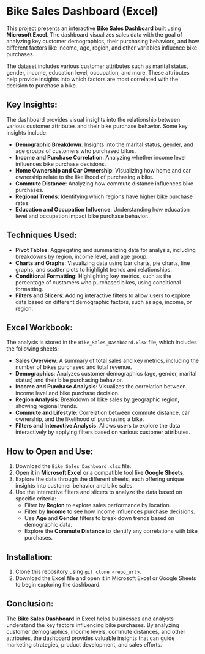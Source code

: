 # Bike Sales Dashboard (Excel)

This project presents an interactive **Bike Sales Dashboard** built using **Microsoft Excel**. The dashboard visualizes sales data with the goal of analyzing key customer demographics, their purchasing behaviors, and how different factors like income, age, region, and other variables influence bike purchases.

The dataset includes various customer attributes such as marital status, gender, income, education level, occupation, and more. These attributes help provide insights into which factors are most correlated with the decision to purchase a bike.

## Key Insights:
The dashboard provides visual insights into the relationship between various customer attributes and their bike purchase behavior. Some key insights include:
- **Demographic Breakdown**: Insights into the marital status, gender, and age groups of customers who purchased bikes.
- **Income and Purchase Correlation**: Analyzing whether income level influences bike purchase decisions.
- **Home Ownership and Car Ownership**: Visualizing how home and car ownership relate to the likelihood of purchasing a bike.
- **Commute Distance**: Analyzing how commute distance influences bike purchases.
- **Regional Trends**: Identifying which regions have higher bike purchase rates.
- **Education and Occupation Influence**: Understanding how education level and occupation impact bike purchase behavior.

## Techniques Used:
- **Pivot Tables**: Aggregating and summarizing data for analysis, including breakdowns by region, income level, and age group.
- **Charts and Graphs**: Visualizing data using bar charts, pie charts, line graphs, and scatter plots to highlight trends and relationships.
- **Conditional Formatting**: Highlighting key metrics, such as the percentage of customers who purchased bikes, using conditional formatting.
- **Filters and Slicers**: Adding interactive filters to allow users to explore data based on different demographic factors, such as age, income, or region.

## Excel Workbook:
The analysis is stored in the `Bike_Sales_Dashboard.xlsx` file, which includes the following sheets:
- **Sales Overview**: A summary of total sales and key metrics, including the number of bikes purchased and total revenue.
- **Demographics**: Analyzes customer demographics (age, gender, marital status) and their bike purchasing behavior.
- **Income and Purchase Analysis**: Visualizes the correlation between income level and bike purchase decision.
- **Region Analysis**: Breakdown of bike sales by geographic region, showing regional trends.
- **Commute and Lifestyle**: Correlation between commute distance, car ownership, and the likelihood of purchasing a bike.
- **Filters and Interactive Analysis**: Allows users to explore the data interactively by applying filters based on various customer attributes.

## How to Open and Use:
1. Download the `Bike_Sales_Dashboard.xlsx` file.
2. Open it in **Microsoft Excel** or a compatible tool like **Google Sheets**.
3. Explore the data through the different sheets, each offering unique insights into customer behavior and bike sales.
4. Use the interactive filters and slicers to analyze the data based on specific criteria:
   - Filter by **Region** to explore sales performance by location.
   - Filter by **Income** to see how income influences purchase decisions.
   - Use **Age** and **Gender** filters to break down trends based on demographic data.
   - Explore the **Commute Distance** to identify any correlations with bike purchases.

## Installation:
1. Clone this repository using `git clone <repo_url>`.
2. Download the Excel file and open it in Microsoft Excel or Google Sheets to begin exploring the dashboard.

## Conclusion:
The **Bike Sales Dashboard** in Excel helps businesses and analysts understand the key factors influencing bike purchases. By analyzing customer demographics, income levels, commute distances, and other attributes, the dashboard provides valuable insights that can guide marketing strategies, product development, and sales efforts.
